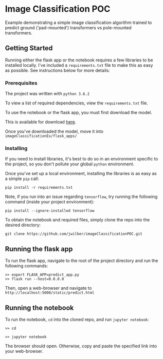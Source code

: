 # Image Classification POC 

 

Example demonstrating a simple image classification algorithm trained to predict ground ('pad-mounted') transformers vs pole-mounted transformers.

 

## Getting Started

 

Running either the flask app or the notebook requires a few libraries to be installed locally. I've included a `requirements.txt` file to make this as easy as possible. See instructions below for more details:

 

### Prerequisites

 
 The project was written with `python 3.6.2`

To view a list of required dependencies, view the `requirements.txt` file.

To use the notebook or the flask app, you must first download the model.

This is available for download <a href="https://drive.google.com/file/d/1Zs6uN-8zlG7NOqIyan5_z9_53txC2ilj/view?usp=sharing">here</a>.

Once you've downloaded the model, move it into `imageClassificationEx/flask_apps/`



### Installing

 

If you need to install libraries, it's best to do so in an environment specific to the project, so you don't pollute your global `python` environment.

 

Once you've set up a local environment, installing the libraries is as easy as a simple `pip` call:
 

```
pip install -r requirements.txt

```

Note, if you run into an issue regarding `tensorflow`, try running the following command (inside your project environment):

```
pip install --ignore-installed tensorflow
```
 
To obtain the notebook and required files, simply clone the repo into the desired directory:


```
git clone https://github.com/jwilber/imageClassificationPOC.git

```


## Running the flask app

To run the flask app, navigate to the root of the project directory and run the following commands:

```
>> export FLASK_APP=predict_app.py
>> flask run --host=0.0.0.0
```

Then, open a web-browser and navigate to `http://localhost:5000/static/predict.html`


## Running the notebook


To run the notebook, `cd` into the cloned repo, and run `jupyter notebook`:
 

```
>> cd

>> jupyter notebook
```

The browser should open. Otherwise, copy and paste the specified link into your web-browser.

